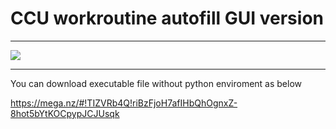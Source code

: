 # CCU workroutine autofill GUI version 

*****

![](https://i.imgur.com/VV4sTCY.png)

**********

You can download executable file without python enviroment as below

<https://mega.nz/#!TIZVRb4Q!riBzFjoH7afIHbQhOgnxZ-8hot5bYtKOCpypJCJUsqk> 
